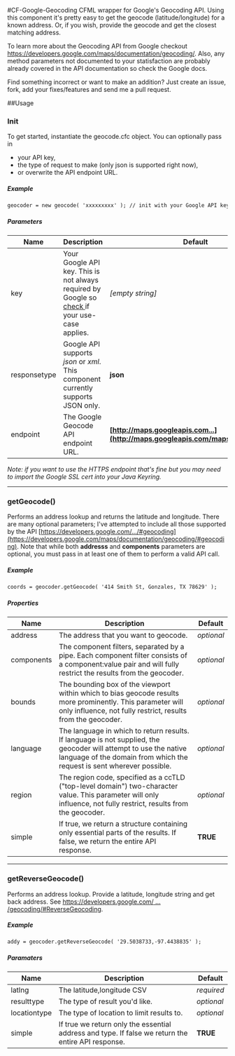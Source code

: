 #CF-Google-Geocoding
CFML wrapper for Google's Geocoding API. Using this component it's pretty easy to get the geocode (latitude/longitude) for a known address. Or, if you wish, provide the geocode and get the closest matching address. 

To learn more about the Geocoding API from Google checkout https://developers.google.com/maps/documentation/geocoding/. Also, any method parameters not documented to your statisfaction are probably already covered in the API documentation so check the Google docs.

Find something incorrect or want to make an addition? Just create an issue, fork, add your fixes/features and send me a pull request.

##Usage

### Init
To get started, instantiate the geocode.cfc object. You can optionally pass in 
* your API key, 
* the type of request to make (only json is supported right now),
* or overwrite the API endpoint URL.

##### Example
```cfc
geocoder = new geocode( 'xxxxxxxxx' ); // init with your Google API key
```

##### Parameters
| Name | Description | Default |
| ---- | ----------- | ------- |
| key  | Your Google API key. This is not always required by Google so [check ](https://developers.google.com/maps/documentation/geocoding/#api_key) if your use-case applies.  | _[empty string]_ |
| responsetype | Google API supports _json_ or _xml_. This component currently supports JSON only. | __json__ |
| endpoint | The Google Geocode API endpoint URL. | __[http://maps.googleapis.com...](http://maps.googleapis.com/maps/api/geocode/)__ |
_Note: if you want to use the HTTPS endpoint that's fine but you may need to import the Google SSL cert into your Java Keyring._

-------------

### getGeocode()
Performs an address lookup and returns the latitude and longitude. There are many optional parameters; I've attempted to include all those supported by the API [https://developers.google.com/.../#geocoding](https://developers.google.com/maps/documentation/geocoding/#geocoding). Note that while both __addresss__ and __components__ parameters are optional, you must pass in at least one of them to perform a valid API call.

##### Example
```cfc
coords = geocoder.getGeocode( '414 Smith St, Gonzales, TX 78629' );
```

##### Properties
| Name | Description | Default |
| ---- | ----------- | ------- |
| address | The address that you want to geocode. | _optional_ |
| components | The component filters, separated by a pipe. Each component filter consists of a component:value pair and will fully restrict the results from the geocoder. | _optional_ |
| bounds | The bounding box of the viewport within which to bias geocode results more prominently. This parameter will only influence, not fully restrict, results from the geocoder. | _optional_ |
| language | The language in which to return results. If language is not supplied, the geocoder will attempt to use the native language of the domain from which the request is sent wherever possible. | _optional_ |
| region | The region code, specified as a ccTLD ("top-level domain") two-character value. This parameter will only influence, not fully restrict, results from the geocoder. | _optional_ |
| simple | If true, we return a structure containing only essential parts of the results. If false, we return the entire API response. | __TRUE__ |

-------------

### getReverseGeocode()
Performs an address lookup. Provide a latitude, longitude string and get back address. See [https://developers.google.com/ ... /geocoding/#ReverseGeocoding](https://developers.google.com/maps/documentation/geocoding/#ReverseGeocoding).

##### Example
```cfc
addy = geocoder.getReverseGeocode( '29.5038733,-97.4438835' );
```

##### Paramaters
| Name | Description | Default |
| ---- | ----------- | ------- |
| latlng | The latitude,longitude CSV | _required_ |
| resulttype | The type of result you'd like. | _optional_ |
| locationtype | The type of location to limit results to. | _optional_ |
| simple | If true we return only the essential address and type. If false we return the entire API response. | __TRUE__ |
